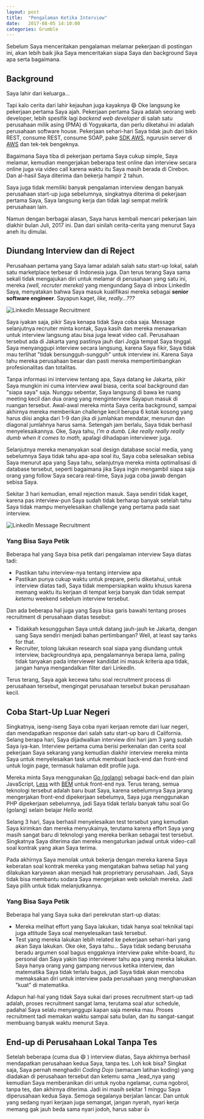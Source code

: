 ```yaml
---
layout: post
title:  "Pengalaman Ketika Interview"
date:   2017-08-05 14:10:00
categories: Grumble
---
```


Sebelum Saya menceritakan pengalaman melamar pekerjaan di postingan ini,
akan lebih baik jika Saya menceritakan siapa Saya dan background Saya apa
serta bagaimana.
<!-- readmore -->

## Background
Saya lahir dari keluarga...

Tapi kalo cerita dari lahir kejauhan juga kayaknya :smile:
Oke langsung ke pekerjaan pertama Saya ajah. Pekerjaan pertama Saya adalah
seorang web developer, lebih spesifik lagi _backend web developer_ di salah satu
perusahaan milik asing (PMA) di Yogyakarta, dan perlu diketahui ini adalah
perusahaan software house. Pekerjaan sehari-hari Saya tidak jauh dari bikin
REST, consume REST, consume SOAP, pake [SDK AWS](https://aws.amazon.com/sdk-for-php/),
ngurusin server di [AWS](https://aws.amazon.com/) dan tek-tek bengeknya.

Bagaimana Saya tiba di pekerjaan pertama Saya cukup simple, Saya melamar,
kemudian mengerjakan beberapa test online dan interview secara online juga
via video call karena waktu itu Saya masih berada di Cirebon. Dan al-hasil
Saya diterima dan bekerja hampir 2 tahun.

Saya juga tidak memiliki banyak pengalaman interview dengan banyak perusahaan
start-up juga sebelumnya, singkatnya diterima di pekerjaan pertama Saya, Saya
langsung kerja dan tidak lagi sempat melirik perusahaan lain.

Namun dengan berbagai alasan, Saya harus kembali mencari pekerjaan lain
diakhir bulan Juli, 2017 ini. Dan dari sinilah cerita-cerita yang menurut
Saya aneh itu dimulai.

## Diundang Interview dan di Reject
Perusahaan pertama yang Saya lamar adalah salah satu start-up lokal,
salah satu marketplace terbesar di Indonesia juga. Dan terus terang Saya
sama sekali tidak mengajukan diri untuk melamar di perusahaan yang satu ini,
mereka _(well, recruter mereka)_ yang mengundang Saya di inbox LinkedIn Saya,
menyatakan bahwa Saya masuk kualifikasi mereka sebagai
__senior software engineer__. Sayapun kaget, _like, really...???_

![LinkedIn Message Recruitment](http://blog.ajitea.com/images/LinkedinMessage.png)

Saya iyakan saja, pikir Saya kenapa tidak Saya coba saja. Message selanjutnya
recruiter minta kontak, Saya kasih dan mereka menawarkan untuk interview
langsung atau bisa juga lewat video call. Perusahaan tersebut ada di Jakarta
yang pastinya jauh dari Jogja tempat Saya tinggal. Saya menyanggupi interview
secara langsung, karena Saya fikir, Saya tidak mau terlihat
"tidak bersungguh-sungguh" untuk interview ini. Karena Saya tahu mereka
perusahaan besar dan pasti mereka mempertimbangkan profesionalitas dan
totalitas.

Tanpa informasi ini interview tentang apa, Saya datang ke Jakarta, pikir Saya
mungkin ini cuma interview awal biasa, cerita soal background dan "siapa saya"
saja. Nunggu sebentar, Saya langsung di bawa ke ruang meeting kecil dan dua
orang yang menginterview Sayapun masuk di ruangan tersebut. Awal-awal mereka
minta Saya cerita background, sampai akhirnya mereka memberikan challenge kecil
berupa 6 kotak kosong yang harus diisi angka dari 1-9 dan jika di jumlahkan
mendatar, menurun dan diagonal jumlahnya harus sama. Setengah jam berlalu,
Saya tidak berhasil menyelesaikannya. Oke, Saya tahu, _I'm a dumb. Like really
really really dumb when it comes to math,_ apalagi dihadapan interviewer juga.

Selanjutnya mereka menanyakan soal design database social media, yang sebelumnya
Saya tidak tahu apa-apa soal itu, Saya coba selesaikan sebisa Saya menurut
apa yang Saya tahu, selanjutnya mereka minta optimalisasi di database tersebut,
seperti bagaimana jika Saya ingin mengambil siapa saja orang yang follow Saya
secara real-time, Saya juga coba jawab dengan sebisa Saya.

Sekitar 3 hari kemudian, email rejection masuk. Saya sendiri tidak kaget, karena
pas interview-pun Saya sudah tidak berharap banyak setelah tahu Saya tidak
mampu menyelesaikan challenge yang pertama pada saat interview.

![LinkedIn Message Recruitment](http://blog.ajitea.com/images/RejectionEmail.png)

### Yang Bisa Saya Petik
Beberapa hal yang Saya bisa petik dari pengalaman interview Saya diatas tadi:

- Pastikan tahu interview-nya tentang interview apa
- Pastikan punya cukup waktu untuk prepare, perlu diketahui, untuk interview
  diatas tadi, Saya tidak mempersiapkan waktu khusus karena memang waktu itu
  kerjaan di tempat kerja banyak dan tidak sempat _ketemu_ weekend sebelum
  interview tersebut.

Dan ada beberapa hal juga yang Saya bisa garis bawahi tentang proses recruitment
di perusahaan diatas tesebut:

- Tidakkah kesungguhan Saya untuk datang jauh-jauh ke Jakarta, dengan uang Saya
  sendiri menjadi bahan pertimbangan? Well, at least say tanks for that.
- Recruiter, tolong lakukan research soal siapa yang diundang untuk interview,
  backgroundnya apa, pengalamannya berapa lama, paling tidak tanyakan pada
  interviewer kandidat ini masuk kriteria apa tidak, jangan hanya mengandalkan
  filter dari LinkedIn.

Terus terang, Saya agak kecewa tahu soal recruitment process di perusahaan
tersebut, mengingat perusahaan tersebut bukan perusahaan kecil.

## Coba Start-Up Luar Negeri
Singkatnya, iseng-iseng Saya coba nyari kerjaan remote dari luar negeri,
dan mendapatkan response dari salah satu start-up baru di California.
Selang berapa hari, Saya dijadwalkan interview dini hari jam 3 yang sudah
Saya iya-kan. Interview pertama cuma berisi perkenalan dan cerita soal
pekerjaan Saya sekarang yang kemudian diakhir interview mereka minta Saya
untuk menyelesaikan task untuk membuat back-end dan front-end untuk login page,
termasuk halaman edit profile juga.

Mereka minta Saya menggunakan [Go (golang)](https://golang.org/) sebagai
back-end dan plain JavaScript, [Less](http://lesscss.org/) with
[BEM](http://getbem.com) untuk front-end nya. Terus terang, semua teknologi
tersebut adalah baru buat Saya, karena sebelumnya Saya jarang mengerjakan
front-end dipekerjaan sebelumya, Saya juga menggunakan PHP dipekerjaan
sebelumnya, jadi Saya tidak terlalu banyak tahu soal Go (golang) selain
belajar _Hello world_.

Selang 3 hari, Saya berhasil menyelesaikan test tersebut yang kemudian Saya
kirimkan dan mereka menyukainya, terutama karena effort Saya yang masih sangat
baru di teknologi yang mereka berikan sebagai test tersebut. Singkatnya Saya
diterima dan mereka mengaturkan jadwal untuk video-call soal kontrak yang
akan Saya terima.

Pada akhirnya Saya menolak untuk bekerja dengan mereka karena Saya keberatan
soal kontrak mereka yang mengatakan bahwa setiap hal yang dilakukan karyawan
akan menjadi hak proprietrary perusahaan. Jadi, Saya tidak bisa membantu
sodara Saya mengerjakan web sekolah mereka. Jadi Saya pilih untuk tidak
melanjutkannya.

### Yang Bisa Saya Petik
Beberapa hal yang Saya suka dari perekrutan start-up diatas:

- Mereka melihat effort yang Saya lakukan, tidak hanya soal teknikal tapi juga
  attitude Saya soal menyelesaikan task tersebut.
- Test yang mereka lakukan lebih related ke pekerjaan sehari-hari yang akan Saya
  lakukan. Oke oke, Saya tahu... Saya tidak sedang berusaha beradu argumen
  soal bagus enggaknya interview pake white-board, itu personal dan Saya yakin
  tiap interviewer tahu apa yang mereka lakukan. Saya hanya orang yang gampang
  nervous ketika interview, dan matematika Saya tidak terlalu bagus, jadi Saya
  tidak akan mencoba memaksakan diri untuk interview pada perusahaan yang
  mengharuskan "kuat" di matematika.

Adapun hal-hal yang tidak Saya sukai dari proses recruitment start-up tadi
adalah, proses recruitment sangat lama, terutama soal atur schedule, padahal
Saya selalu menyanggupi kapan saja mereka mau. Proses recruitment tadi memakan
waktu sampai satu bulan, dan itu sangat-sangat membuang banyak waktu menurut
Saya.

## End-up di Perusahaan Lokal Tanpa Tes
Setelah beberapa (cuma dua :smile: ) interview diatas, Saya akhirnya
berhasil mendapatkan perusahaan kedua Saya, tanpa tes. Loh kok bisa?
Singkat saja, Saya pernah menghadiri _Coding Dojo_ (semacam latihan koding)
yang diadakan di perusahaan tersebut dan ketemu sama _lead_nya yang
kemudian Saya memberanikan diri untuk nyoba ngelamar, cuma ngobrol,
tanpa tes, dan akhirnya diterima. Jadi ini masih sekitar 1 minggu Saya
diperusahaan kedua Saya. Semoga segalanya berjalan lancar. Dan untuk yang
sedang nyari kerjaan juga semangat, jangan nyerah, nyari kerja memang gak
jauh beda sama nyari jodoh, harus sabar :thumbsup: